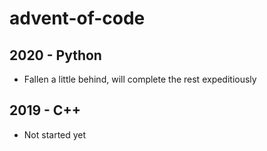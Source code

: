 # advent-of-code

## 2020 - Python
- Fallen a little behind, will complete the rest expeditiously

## 2019 - C++
- Not started yet
